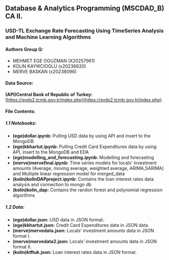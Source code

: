 ## Database & Analytics Programming (MSCDAD_B) CA II.

### USD-TL Exchange Rate Forecasting Using TimeSeries Analysis and Machine Learning Algorithms

#### Authors Group Q:
<ul>
<li>MEHMET EGE OGUZMAN (X20257961)</li>
<li>KOLIN KAYIKCIOGLU (x20236620)</li>
<li>MERVE BASKAN (x20238096)</li>
</ul>

#### Data Source:

<strong>(API)Central Bank of Republic of Turkey:</strong> [https://evds2.tcmb.gov.tr/index.php](https://evds2.tcmb.gov.tr/index.php)

#### File Contents:
##### 1.1 Notebooks:
<ul>
<li><strong>(ege)dollar.ipynb:</strong> Pulling USD data by using API and insert to the MongoDB</li>
<li><strong>(ege)kkhartut.ipynb:</strong> Pulling Credit Card Expenditures data by using API, insert to the MongoDB and EDA</li>
<li><strong>(ege)modelling_and_forecasting.ipynb:</strong> Modelling and forecasting</li>
<li><strong>(merve)mervefinal.ipynb:</strong> Time series models for locals’ investment amounts (Average, moving average, weighted average, ARIMA,SARIMA) and Multiple linear regression model for merged_data </li>
<li><strong>(kolin)kolinDAPproject.ipynb:</strong> Contains the loan interest rates data analysis and connection to mongo db</li>
<li><strong>(kolin)kolin_dap:</strong> Contains the randon forest and polynomial regression algorithms</li>
</ul>

##### 1.2 Data:
<ul>
<li><strong>(ege)dollar.json:</strong> USD data in JSON format.</li>
<li><strong>(ege)kkhartut.json:</strong> Credit Card Expenditures data in JSON data.</li>
<li><strong>(merve)mervedata.json:</strong> Locals’ investment amounts data in JSON format I. </li>
<li><strong>(merve)mervedata2.json:</strong> Locals’ investment amounts data in JSON format II. </li>
<li><strong>(kolin)ktftuk.json:</strong> Loan interest rates data in JSON format. </li>
</ul>

